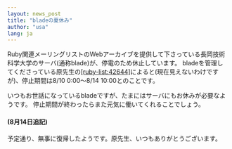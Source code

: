 ```yaml
---
layout: news_post
title: "bladeの夏休み"
author: "usa"
lang: ja
---
```


Ruby関連メーリングリストのWebアーカイブを提供して下さっている長岡技術科学大学のサーバ(通称blade)が、停電のため休止しています。
bladeを管理してくださっている原先生の[\[ruby-list:42644\]][1]によると(現在見えないわけですが)、停止期間は8/10
0:00～8/14 10:00とのことです。

いつもお世話になっているbladeですが、たまにはサーバにもお休みが必要なようです。 停止期間が終わったらまた元気に働いてくれることでしょう。

#### (8月14日追記)

予定通り、無事に復帰したようです。原先生、いつもありがとうございます。



[1]: http://blade.nagaokaut.ac.jp/cgi-bin/scat.rb/ruby/ruby-list/42644 
